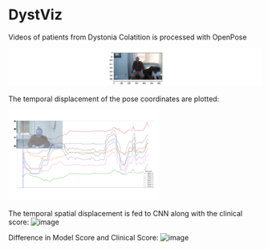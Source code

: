 # DystViz
Videos of patients from Dystonia Colatition is processed with OpenPose

![image](https://github.com/SushantGautam/DystViz/blob/master/scripts/demo2.gif?raw=true)

The temporal displacement of the pose coordinates are plotted:

![image](https://github.com/SushantGautam/DystViz/blob/master/scripts/DYS_9_Neck_0.gif?raw=true)

The temporal spatial displacement is fed to CNN along with the clinical score:
![image](https://user-images.githubusercontent.com/16721983/164608373-3020b4bc-ea30-4529-89ad-ef3292de1b1a.png)

Difference in Model Score and Clinical Score:
![image](https://user-images.githubusercontent.com/16721983/164608438-967f179a-9e7d-4ddd-9d24-0d93a7035376.png)

